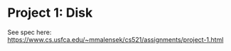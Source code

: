 # Project 1: Disk 

See spec here: https://www.cs.usfca.edu/~mmalensek/cs521/assignments/project-1.html

